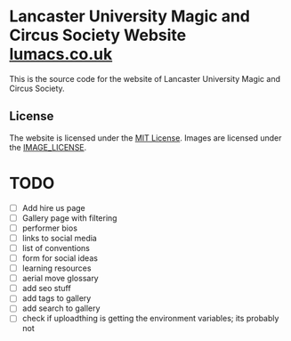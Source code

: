 # Lancaster University Magic and Circus Society Website [lumacs.co.uk](https://lumacs.co.uk)

This is the source code for the website of Lancaster University Magic and Circus Society.

## License

The website is licensed under the [MIT License](LICENSE.md).
Images are licensed under the [IMAGE_LICENSE](IMAGE_LICENSE.md).

# TODO

- [ ] Add hire us page
- [ ] Gallery page with filtering
- [ ] performer bios
- [ ] links to social media
- [ ] list of conventions
- [ ] form for social ideas
- [ ] learning resources
- [ ] aerial move glossary
- [ ] add seo stuff
- [ ] add tags to gallery
- [ ] add search to gallery
- [ ] check if uploadthing is getting the environment variables; its probably not
